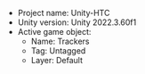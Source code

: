 <!-- UNITY CODE ASSIST INSTRUCTIONS START -->
- Project name: Unity-HTC
- Unity version: Unity 2022.3.60f1
- Active game object:
  - Name: Trackers
  - Tag: Untagged
  - Layer: Default
<!-- UNITY CODE ASSIST INSTRUCTIONS END -->